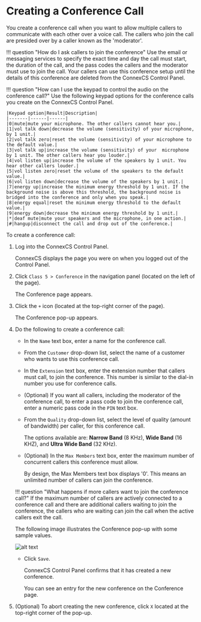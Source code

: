# Creating a Conference Call

You create a conference call when you want to allow multiple callers to communicate with each other over a voice call. The callers who join the call are presided over by a caller known as the 'moderator'. 

!!! question "How do I ask callers to join the conference" 
    Use the email or messaging services to specify the exact time and day the call must start, the duration of the call, and the pass codes the callers and the moderator must use to join the call. Your callers can use this conference setup until the details of this conference are deleted from the ConnexCS Control Panel. 

!!! question "How can I use the keypad to control the audio on the conference call?"
    Use the following keypad options for the conference calls you create on the ConnexCS Control Panel.
    
    |Keypad option|Result|Description|
    |-------|------|------|
    |0|mute|mute your microphone. The other callers cannot hear you.|
    |1|vol talk down|decrease the volume (sensitivity) of your microphone, by 1 unit.|
    |2|vol talk zero|reset the volume (sensitivity) of your microphone to the default value.|
    |3|vol talk up|increase the volume (sensitivity) of your  microphone by 1 unit. The other callers hear you louder.|
    |4|vol listen up|increase the volume of the speakers by 1 unit. You hear other callers louder.|
    |5|vol listen zero|reset the volume of the speakers to the default value.|
    |6|vol listen down|decrease the volume of the speakers by 1 unit.|
    |7|energy up|increase the minimum energy threshold by 1 unit. If the background noise is above this threshold, the background noise is bridged into the conference and only when you speak.|
    |8|energy equal|reset the minimum energy threshold to the default value.|
    |9|energy down|decrease the minimum energy threshold by 1 unit.|
    |*|deaf mute|mute your speakers and the microphone, in one action.|
    |#|hangup|disconnect the call and drop out of the conference.|

To create a conference call:

1.  Log into the ConnexCS Control Panel.
	 
    ConnexCS displays the page you were on when you logged out of the Control Panel.
    
2.  Click `Class 5 > Conference` in the navigation panel (located on the left of the page).
	 
    The Conference page appears.
    
3.  Click the `+` icon (located at the top-right corner of the page).
	 
    The Conference pop-up appears.
    
4.  Do the following to create a conference call:

    * In the `Name` text box, enter a name for the conference call.
    
    * From the `Customer` drop-down list, select the name of a customer who wants to use this conference call.

    * In the `Extension` text box, enter the extension number that callers must call, to join the conference. This number is similar to the dial-in number you use for conference calls.
    
    * (Optional) If you want all callers, including the moderator of the conference call, to enter a pass code to join the conference call, enter a numeric pass code in the `PIN` text box.

    * From the `Quality` drop-down list, select the level of quality (amount of bandwidth) per caller, for this conference call.
	
      The options available are: **Narrow Band** (8 KHz), **Wide Band** (16 KHZ), and **Ultra Wide Band** (32 KHz).
      
    * (Optional) In the `Max Members` text box, enter the maximum number of concurrent callers this conference must allow. 
    
    	By design, the Max Members text box displays '0'. This means an unlimited number of callers can join the conference. 
      
    !!! question "What happens if more callers want to join the conference call?"
    	If the maximum number of callers are actively connected to a conference call and there are additional callers waiting to join the conference, the callers who are waiting can join the call when the active callers exit the call.
	  	
      The following image illustrates the Conference pop-up with some sample values.
      
      ![alt text][conference-popup]
      
     * Click `Save`.
	
       ConnexCS Control Panel confirms that it has created a new conference.
	    
       You can see an entry for the new conference on the Conference page.
       
5.    (Optional) To abort creating the new conference, click `X` located at the top-right corner of the pop-up.

[conference-popup]: /class5/img/conference-popup.png "conference-popup"
